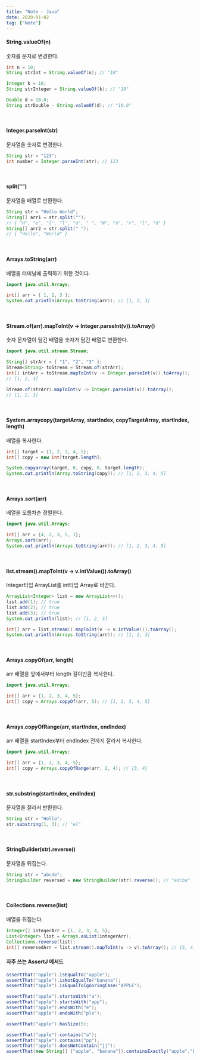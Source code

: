 ```yaml
---
title: "Note - Java"
date: 2020-01-02
tag: ["Note"]
---
```


#### String.valueOf(n)

  숫자를 문자로 변경한다.

  ```java
  int n = 10;
  String strInt = String.valueOf(n); // "10"

  Integer k = 10;
  String strInteger = String.valueOf(k); // "10"

  Double d = 10.0;
  String strDouble - String.valueOf(d); // "10.0"
  ```

<br>

#### Integer.parseInt(str)

  문자열을 숫자로 변경한다.

  ```java
  String str = "123";
  int number = Integer.parseInt(str); // 123
  ```

<br>

#### split("")

  문자열을 배열로 반환한다.

  ```java
  String str = "Hello World";
  String[] arr1 = str.split("");
  // { "H", "e", "l", "l", "o", " ", "W", "o", "r", "l", "d" }
  String[] arr2 = str.split(" ");
  // { "Hello", "World" }
  ```

<br>

#### Arrays.toString(arr)

  배열을 터미널에 출력하기 위한 것이다.

  ```java
  import java.util.Arrays;

  int[] arr = { 1, 2, 3 };
  System.out.println(Arrays.toString(arr)); // [1, 2, 3]
  ```

<br>

#### Stream.of(arr).mapToInt(v -> Integer.parseInt(v)).toArray()

  숫자 문자열이 담긴 배열을 숫자가 담긴 배열로 변환한다.

  ```java
  import java.util.stream.Stream;

  String[] strArr = { "1", "2", "3" };
  Stream<String> toStream = Stream.of(strArr);
  int[] intArr = toStream.mapToInt(v -> Integer.parseInt(v)).toArray();
  // [1, 2, 3]

  Stream.of(strArr).mapToInt(v -> Integer.parseInt(v)).toArray();
  // [1, 2, 3]
  ```

<br>

#### System.arraycopy(targetArray, startIndex, copyTargetArray, startIndex, length)

  배열을 복사한다.

  ```java
  int[] target = {1, 2, 3, 4, 5};
  int[] copy = new int[target.length];

  System.copyarray(target, 0, copy, 0, target.length);
  System.out.println(Array.toString(copy)); // [1, 2, 3, 4, 5]
  ```

<br>

#### Arrays.sort(arr)

  배열을 오름차순 정렬한다.

  ```java
  import java.util.Arrays;

  int[] arr = {4, 2, 3, 5, 1};
  Arrays.sort(arr);
  System.out.println(Arrays.toString(arr)); // [1, 2, 3, 4, 5]
  ```

<br>

#### list.stream().mapToInt(v -> v.intValue()).toArray()

  Integer타입 ArrayList를 int타입 Array로 바꾼다.

  ```java
  ArrayList<Integer> list = new ArrayList<>();
  list.add(1); // true
  list.add(2); // true
  list.add(3); // true
  System.out.println(list); // [1, 2, 3]

  int[] arr = list.stream().mapToInt(v -> v.intValue()).toArray();
  System.out.println(Arrays.toString(arr)); // [1, 2, 3]
  ```

<br>

#### Arrays.copyOf(arr, length)

  arr 배열을 앞에서부터 length 길이만큼 복사한다.

  ```java
  import java.util.Arrays;

  int[] arr = {1, 2, 3, 4, 5};
  int[] copy = Arrays.copyOf(arr, 5); // {1, 2, 3, 4, 5}
  ```

<br>

#### Arrays.copyOfRange(arr, startIndex, endIndex)

  arr 배열을 startIndex부터 endIndex 전까지 잘라서 복사한다.

  ```java
  import java.util.Arrays;

  int[] arr = {1, 2, 3, 4, 5};
  int[] copy = Arrays.copyOfRange(arr, 2, 4); // {3, 4}
  ```

<br>

#### str.substring(startIndex, endIndex)

  문자열을 잘라서 반환한다.

  ```java
  String str = "Hello";
  str.substring(1, 3); // "el"
  ```

<br>

#### StringBuilder(str).reverse()

  문자열을 뒤집는다.

  ```java
  String str = "abcde";
  StringBuilder reversed = new StringBuilder(str).reverse(); // "edcba"
  ```

<br>

#### Collections.reverse(list)

  배열을 뒤집는다.

  ```java
  Integer[] integerArr = {1, 2, 3, 4, 5};
  List<Integer> list = Arrays.asList(integerArr);
  Collections.reverse(list);
  int[] reversedArr = list.stream().mapToInt(v -> v).toArray(); // {5, 4, 3, 2, 1}
  ```

#### 자주 쓰는 AssertJ 메서드

  ```java
  assertThat("apple").isEqualTo("apple");
  assertThat("apple").isNotEqualTo("banana");
  assertThat("apple").isEqualToIgnoringCase("APPLE");
  
  assertThat("apple").startsWith("a");
  assertThat("apple").startsWith("app");
  assertThat("apple").endsWith("e");
  assertThat("apple").endsWith("ple");
  
  assertThat("apple").hasSize(5);
  
  assertThat("apple").contains("a");
  assertThat("apple").contains("pp");
  assertThat("apple").doesNotContain("jj");
  assertThat(new String[] {"apple", "banana"}).containsExactly("apple","banana");
  ```
